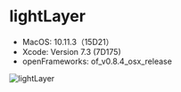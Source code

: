 # lightLayer
- MacOS: 10.11.3（15D21）
- Xcode: Version 7.3 (7D175)
- openFrameworks: of_v0.8.4_osx_release  

![lightLayer](https://farm2.staticflickr.com/1491/25896536643_3e617b7ae4_o_d.png)
